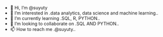 - 👋 Hi, I’m @suyuty
- 👀 I’m interested in .data analytics, data science and machine learning..
- 🌱 I’m currently learning .SQL, R, PYTHON..
- 💞️ I’m looking to collaborate on .SQL AND PYTHON..
- 📫 How to reach me .@suyuty..

<!---
suyuty/suyuty is a ✨ special ✨ repository because its `README.md` (this file) appears on your GitHub profile.
You can click the Preview link to take a look at your changes.
--->
